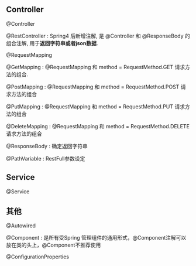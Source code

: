 ## Controller
@Controller

@RestController : Spring4 后新增注解, 是 @Controller 和 @ResponseBody 的组合注解, 用于**返回字符串或者json数据**.

@RequestMapping

@GetMapping : @RequestMapping 和 method = RequestMethod.GET 请求方法的组合.

@PostMapping : @RequestMapping 和 method = RequestMethod.POST 请求方法的组合

@PutMapping : @RequestMapping 和 method = RequestMethod.PUT 请求方法的组合

@DeleteMapping : @RequestMapping 和 method = RequestMethod.DELETE 请求方法的组合

@ResponseBody : 确定返回字符串

@PathVariable : RestFull参数设定

## Service
@Service

## 其他
@Autowired

@Component : 是所有受Spring 管理组件的通用形式，@Component注解可以放在类的头上，@Component不推荐使用

@ConfigurationProperties